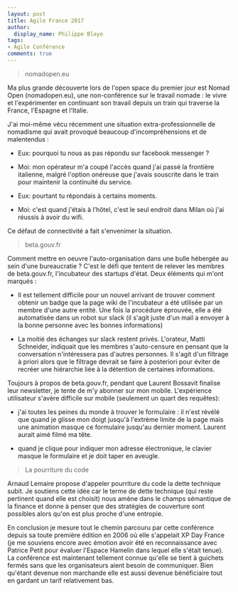 ```yaml
---
layout: post
title: Agile France 2017
author:
  display_name: Philippe Blayo
tags:
- Agile Conférence
comments: true
---
```



> nomadopen.eu

Ma plus grande découverte lors de l'open space du premier jour est Nomad Open (nomadopen.eu), une non-conférence sur le travail nomade : le vivre et l'expérimenter en continuant son travail depuis un train qui traverse la France, l'Espagne et l'Italie.

J'ai moi-même vécu récemment une situation extra-professionnelle de nomadisme qui avait provoqué beaucoup d'incompréhensions et de malentendus :

- Eux: pourquoi tu nous as pas répondu sur facebook messenger ?

- Moi: mon opérateur m'a coupé l'accès quand j'ai passé la frontière italienne, malgré l'option onéreuse que j'avais souscrite dans le train pour maintenir la continuité du service. 

- Eux: pourtant tu répondais à certains moments.

- Moi: c'est quand j'étais à l’hôtel, c'est le seul endroit dans Milan où j'ai réussis à avoir du wifi.


Ce défaut de connectivité a fait s'envenimer la situation.



> beta.gouv.fr

Comment mettre en oeuvre l'auto-organisation dans une bulle hébergée au sein d'une bureaucratie ? C'est le défi que tentent de relever les membres de beta.gouv.fr, l'incubateur des startups d'état. Deux éléments qui m'ont marqués :

- Il est tellement difficile pour un nouvel arrivant de trouver comment obtenir un badge que la page wiki de l'incubateur a été utilisée par un membre d'une autre entité. Une fois la procédure éprouvée, elle a été automatisée dans un robot sur slack (il s'agit juste d'un mail a envoyer à la bonne personne avec les bonnes informations)

- La moitié des échanges sur slack restent privés. L'orateur, Matti Schneider, indiquait que les membres s'auto-censure en pensant que la conversation n'intéressera pas d'autres personnes. Il s'agit d'un filtrage à priori alors que le filtrage devrait se faire à posteriori pour éviter de recréer une hiérarchie liée à la détention de certaines informations.



Toujours à propos de beta.gouv.fr, pendant que Laurent Bossavit finalise leur newsletter, je tente de m'y abonner sur mon mobile. L'expérience utilisateur s'avère difficile sur mobile (seulement un quart des requêtes): 

- j'ai toutes les peines du monde à trouver le formulaire : il n'est révélé que quand je glisse mon doigt jusqu'à l'extrème limite de la page mais une animation masque ce formulaire jusqu'au dernier moment. Laurent aurait aimé filmé ma tête.

- quand je clique pour indiquer mon adresse électronique, le clavier masque le formulaire et je doit taper en aveugle.


> La pourriture du code

Arnaud Lemaire propose d'appeler pourriture du code la dette technique subit. Je soutiens cette idée car le terme de dette technique (qui reste pertinent quand elle est choisit) nous amène dans le champs sémantique de la finance et donne à penser que des stratégies de couverture sont possibles alors qu'on est plus proche d'une entropie.


En conclusion je mesure tout le chemin parcouru par cette conférence depuis sa toute première édition en 2006 où elle s'appelait XP Day France (je me souviens encore avec émotion avoir été en reconnaissance avec Patrice Petit pour évaluer l'Espace Hamelin dans lequel elle s'était tenue). La conférence est maintenant tellement connue qu'elle se tient à guichets fermés sans que les organisateurs aient besoin de communiquer. Bien qu'étant devenue non marchande elle est aussi devenue bénéficiaire tout en gardant un tarif relativement bas.
